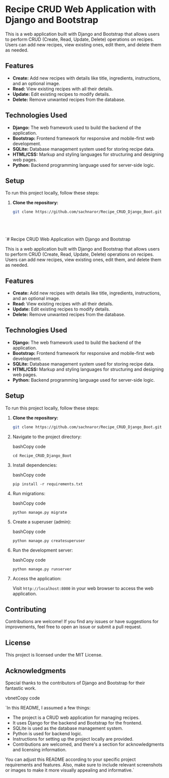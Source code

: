 # Recipe CRUD Web Application with Django and Bootstrap

This is a web application built with Django and Bootstrap that allows users to perform CRUD (Create, Read, Update, Delete) operations on recipes. Users can add new recipes, view existing ones, edit them, and delete them as needed.



## Features

- **Create:** Add new recipes with details like title, ingredients, instructions, and an optional image.
- **Read:** View existing recipes with all their details.
- **Update:** Edit existing recipes to modify details.
- **Delete:** Remove unwanted recipes from the database.

## Technologies Used

- **Django:** The web framework used to build the backend of the application.
- **Bootstrap:** Frontend framework for responsive and mobile-first web development.
- **SQLite:** Database management system used for storing recipe data.
- **HTML/CSS:** Markup and styling languages for structuring and designing web pages.
- **Python:** Backend programming language used for server-side logic.

## Setup

To run this project locally, follow these steps:

1. **Clone the repository:**

   ```bash
   git clone https://github.com/sachnaror/Recipe_CRUD_Django_Boot.git






`# Recipe CRUD Web Application with Django and Bootstrap

This is a web application built with Django and Bootstrap that allows users to perform CRUD (Create, Read, Update, Delete) operations on recipes. Users can add new recipes, view existing ones, edit them, and delete them as needed.



## Features

- **Create:** Add new recipes with details like title, ingredients, instructions, and an optional image.
- **Read:** View existing recipes with all their details.
- **Update:** Edit existing recipes to modify details.
- **Delete:** Remove unwanted recipes from the database.

## Technologies Used

- **Django:** The web framework used to build the backend of the application.
- **Bootstrap:** Frontend framework for responsive and mobile-first web development.
- **SQLite:** Database management system used for storing recipe data.
- **HTML/CSS:** Markup and styling languages for structuring and designing web pages.
- **Python:** Backend programming language used for server-side logic.

## Setup

To run this project locally, follow these steps:

1. **Clone the repository:**

   ```bash
   git clone https://github.com/sachnaror/Recipe_CRUD_Django_Boot.git `


1.  Navigate to the project directory:

    bashCopy code

    `cd Recipe_CRUD_Django_Boot`


2.  Install dependencies:

    bashCopy code

    `pip install -r requirements.txt`


3.  Run migrations:

    bashCopy code

    `python manage.py migrate`


4.  Create a superuser (admin):

    bashCopy code

    `python manage.py createsuperuser`


5.  Run the development server:

    bashCopy code

    `python manage.py runserver`



6.  Access the application:

    Visit `http://localhost:8000` in your web browser to access the web application.


Contributing
------------

Contributions are welcome! If you find any issues or have suggestions for improvements, feel free to open an issue or submit a pull request.

License
-------

This project is licensed under the MIT License.

Acknowledgments
---------------

Special thanks to the contributors of Django and Bootstrap for their fantastic work.

vbnetCopy code

 `In this README, I assumed a few things:

- The project is a CRUD web application for managing recipes.
- It uses Django for the backend and Bootstrap for the frontend.
- SQLite is used as the database management system.
- Python is used for backend logic.
- Instructions for setting up the project locally are provided.
- Contributions are welcomed, and there's a section for acknowledgments and licensing information.



You can adjust this README according to your specific project requirements and features. Also, make sure to include relevant screenshots or images to make it more visually appealing and informative.`


